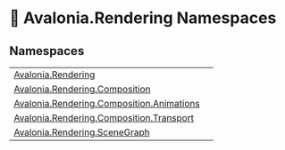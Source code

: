 # 📂 Avalonia.Rendering Namespaces






## Namespaces
<table>
<tr>
<td><a href="N_Avalonia_Rendering">Avalonia.Rendering</a></td>
<td></td>
</tr>
<tr>
<td><a href="N_Avalonia_Rendering_Composition">Avalonia.Rendering.Composition</a></td>
<td></td>
</tr>
<tr>
<td><a href="N_Avalonia_Rendering_Composition_Animations">Avalonia.Rendering.Composition.Animations</a></td>
<td></td>
</tr>
<tr>
<td><a href="N_Avalonia_Rendering_Composition_Transport">Avalonia.Rendering.Composition.Transport</a></td>
<td></td>
</tr>
<tr>
<td><a href="N_Avalonia_Rendering_SceneGraph">Avalonia.Rendering.SceneGraph</a></td>
<td></td>
</tr>
</table>
